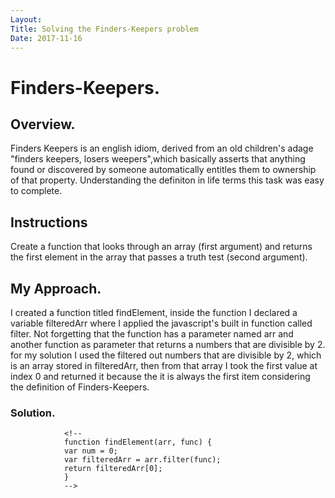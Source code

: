 ```yaml
---
Layout:
Title: Solving the Finders-Keepers problem
Date: 2017-11-16
---
```


# Finders-Keepers.

## Overview.

Finders Keepers is an english idiom, derived from an old children's adage "finders keepers, losers weepers",which basically asserts that anything found or discovered by someone automatically entitles them to ownership of that property. Understanding the definiton in life terms this task was easy to complete.


## Instructions

Create a function that looks through an array (first argument) and returns the first element in the array that passes a truth test (second argument).


## My Approach. 

I created a function titled findElement, inside the function I declared a variable filteredArr where I applied the javascript's built in function called filter. Not forgetting that the function has a parameter named arr and another function as parameter that returns a numbers that are divisible by 2. for my solution I used the filtered out numbers that are divisible by 2, which is an array stored in filteredArr, then from that array I took the first value at index 0 and returned it because the it is always the first item considering the definition of Finders-Keepers.



### Solution.

                <!-- 
                function findElement(arr, func) {
                var num = 0;
                var filteredArr = arr.filter(func);
                return filteredArr[0];
                } 
                -->
